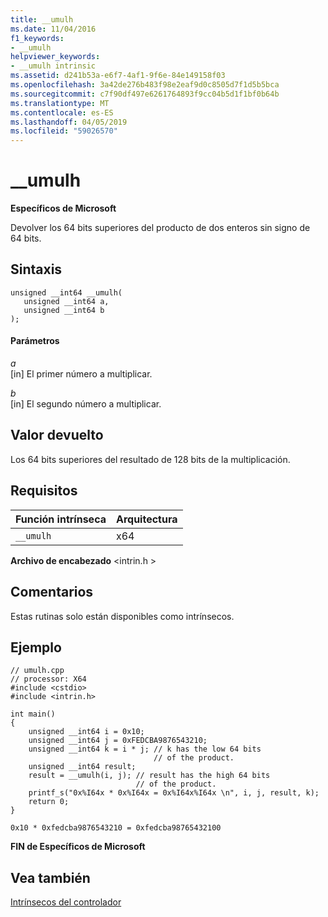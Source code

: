 ```yaml
---
title: __umulh
ms.date: 11/04/2016
f1_keywords:
- __umulh
helpviewer_keywords:
- __umulh intrinsic
ms.assetid: d241b53a-e6f7-4af1-9f6e-84e149158f03
ms.openlocfilehash: 3a42de276b483f98e2eaf9d0c8505d7f1d5b5bca
ms.sourcegitcommit: c7f90df497e6261764893f9cc04b5d1f1bf0b64b
ms.translationtype: MT
ms.contentlocale: es-ES
ms.lasthandoff: 04/05/2019
ms.locfileid: "59026570"
---
```

# <a name="umulh"></a>__umulh

**Específicos de Microsoft**

Devolver los 64 bits superiores del producto de dos enteros sin signo de 64 bits.

## <a name="syntax"></a>Sintaxis

```
unsigned __int64 __umulh(
   unsigned __int64 a,
   unsigned __int64 b
);
```

#### <a name="parameters"></a>Parámetros

*a*<br/>
[in] El primer número a multiplicar.

*b*<br/>
[in] El segundo número a multiplicar.

## <a name="return-value"></a>Valor devuelto

Los 64 bits superiores del resultado de 128 bits de la multiplicación.

## <a name="requirements"></a>Requisitos

|Función intrínseca|Arquitectura|
|---------------|------------------|
|`__umulh`|x64|

**Archivo de encabezado** \<intrin.h >

## <a name="remarks"></a>Comentarios

Estas rutinas solo están disponibles como intrínsecos.

## <a name="example"></a>Ejemplo

```
// umulh.cpp
// processor: X64
#include <cstdio>
#include <intrin.h>

int main()
{
    unsigned __int64 i = 0x10;
    unsigned __int64 j = 0xFEDCBA9876543210;
    unsigned __int64 k = i * j; // k has the low 64 bits
                                // of the product.
    unsigned __int64 result;
    result = __umulh(i, j); // result has the high 64 bits
                            // of the product.
    printf_s("0x%I64x * 0x%I64x = 0x%I64x%I64x \n", i, j, result, k);
    return 0;
}
```

```Output
0x10 * 0xfedcba9876543210 = 0xfedcba98765432100
```

**FIN de Específicos de Microsoft**

## <a name="see-also"></a>Vea también

[Intrínsecos del controlador](../intrinsics/compiler-intrinsics.md)
